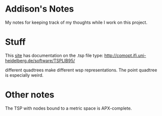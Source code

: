 # Addison's Notes

My notes for keeping track of my thoughts while I work on this project.

# Stuff

This [site](http://comopt.ifi.uni-heidelberg.de/software/TSPLIB95/tsp95.pdf) has documentation on the .tsp file type: <http://comopt.ifi.uni-heidelberg.de/software/TSPLIB95/>

different quadtrees make different wsp representations.
The point quadtree is especially weird.


# Other notes

The TSP with nodes bound to a metric space is APX-complete.